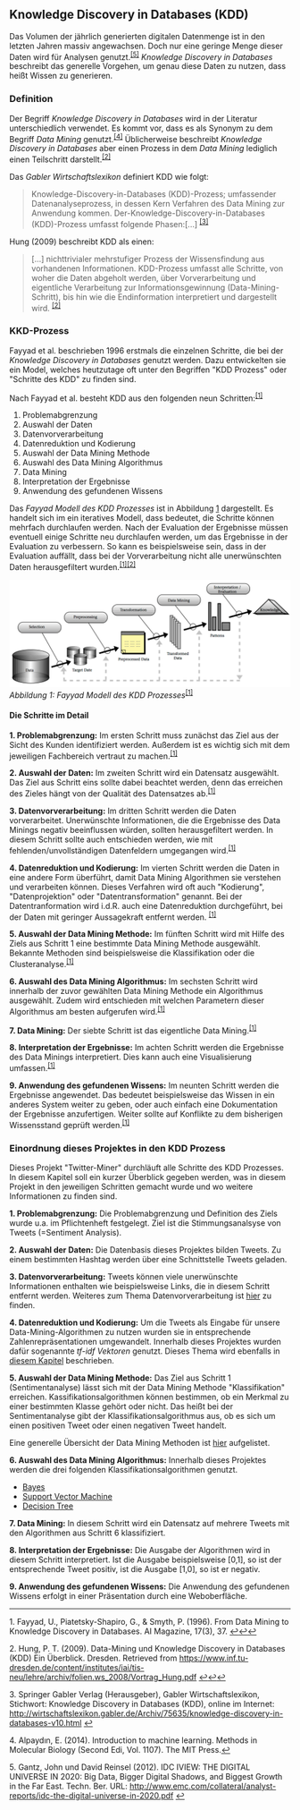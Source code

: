 ## Knowledge Discovery in Databases (KDD)
Das Volumen der jährlich generierten digitalen Datenmenge ist in den letzten Jahren massiv angewachsen. Doch nur eine geringe Menge dieser Daten wird für Analysen genutzt.<sup id="fn5_1">[[5]](#fn5)</sup>
*Knowledge Discovery in Databases* beschreibt das generelle Vorgehen, um genau diese Daten zu nutzen, dass heißt Wissen zu generieren.

### Definition
Der Begriff *Knowledge Discovery in Databases* wird in der Literatur unterschiedlich verwendet. Es kommt vor, dass es als Synonym zu dem Begriff *Data Mining* genutzt.<sup id="fn4_1">[[4]](#fn4)</sup> Üblicherweise beschreibt *Knowledge Discovery in Databases* aber einen Prozess in dem *Data Mining* lediglich einen Teilschritt darstellt.<sup id="fn2_1">[[2]](#fn2)</sup>

Das *Gabler Wirtschaftslexikon* definiert KDD wie folgt:
>Knowledge-Discovery-in-Databases (KDD)-Prozess; umfassender Datenanalyseprozess, in dessen Kern Verfahren des Data Mining zur Anwendung kommen. Der-Knowledge-Discovery-in-Databases (KDD)-Prozess umfasst folgende Phasen:[...] <sup id="fn3_1">[[3]](#fn3)</sup>

Hung (2009) beschreibt KDD als einen:
> [...] nichttrivialer mehrstufiger Prozess der Wissensfindung aus vorhandenen Informationen. KDD-Prozess umfasst alle Schritte, von woher die Daten abgeholt werden, über Vorverarbeitung und eigentliche Verarbeitung zur Informationsgewinnung (Data-Mining-Schritt), bis hin wie die Endinformation interpretiert und dargestellt wird. <sup id="fn2_2">[[2]](#fn2)</sup>



### KKD-Prozess
Fayyad et al. beschrieben 1996 erstmals die einzelnen Schritte, die bei der *Knowledge Discovery in Databases* genutzt werden. Dazu entwickelten sie ein Model, welches heutzutage oft unter den Begriffen "KDD Prozess" oder "Schritte des KDD" zu finden sind.

Nach Fayyad et al. besteht KDD aus den folgenden neun Schritten:<sup id="fn1_1">[[1]](#fn1)

1. Problemabgrenzung
2. Auswahl der Daten
3. Datenvorverarbeitung
4. Datenreduktion und Kodierung
5. Auswahl der Data Mining Methode
6. Auswahl des Data Mining Algorithmus
7. Data Mining
8. Interpretation der Ergebnisse
9. Anwendung des gefundenen Wissens

Das *Fayyad Modell des KDD Prozesses* ist in Abbildung [1](#fig:kddprocess) dargestellt. Es handelt sich im ein iteratives Modell, dass bedeutet, die Schritte können mehrfach durchlaufen werden. Nach der Evaluation der Ergebnisse müssen eventuell einige Schritte neu durchlaufen werden, um das Ergebnisse in der Evaluation zu verbessern. So kann es beispielsweise sein, dass in der Evaluation auffällt, dass bei der Vorverarbeitung nicht alle unerwünschten Daten herausgefiltert wurden.<sup id="fn1_2">[[1]](#fn1)</sup><sup id="fn2_3">[[2]](#fn2)</sup>

![KDDModell](/assets/KDD-Modell.png)
*<a name="fig:kddprocess">Abbildung 1: </a>Fayyad Modell des KDD Prozesses*<sup id="fn1_3">[[1]](#fn1)</sup>

#### Die Schritte im Detail
__1. Problemabgrenzung:__
Im ersten Schritt muss zunächst das Ziel aus der Sicht des Kunden identifiziert werden. Außerdem ist es wichtig sich mit dem jeweiligen Fachbereich vertraut zu machen.<sup id="fn1_a">[[1]](#fn1)</sup>

__2. Auswahl der Daten:__
Im zweiten Schritt wird ein Datensatz ausgewählt. Das Ziel aus Schritt eins sollte dabei beachtet werden, denn das erreichen des Zieles hängt von der Qualität des Datensatzes ab.<sup id="fn1_b">[[1]](#fn1)</sup>

__3. Datenvorverarbeitung:__
Im dritten Schritt werden die Daten vorverarbeitet. Unerwünschte Informationen, die die Ergebnisse des Data Minings negativ beeinflussen würden, sollten herausgefiltert werden. In diesem Schritt sollte auch entschieden werden, wie mit fehlenden/unvollständigen Datenfeldern umgegangen wird.<sup id="fn1_c">[[1]](#fn1)</sup>

__4. Datenreduktion und Kodierung:__
Im vierten Schritt werden die Daten in eine andere Form überführt, damit Data Mining Algorithmen sie verstehen und verarbeiten können. Dieses Verfahren wird oft auch "Kodierung", "Datenprojektion" oder "Datentransformation" genannt. Bei der Datentranformation wird i.d.R. auch eine Datenreduktion durchgeführt, bei der Daten mit geringer Aussagekraft entfernt werden. <sup id="fn1_d">[[1]](#fn1)</sup>

__5. Auswahl der Data Mining Methode:__
Im fünften Schritt wird mit Hilfe des Ziels aus Schritt 1 eine bestimmte Data Mining Methode ausgewählt.
Bekannte Methoden sind beispielsweise die Klassifikation oder die Clusteranalyse.<sup id="fn1_e">[[1]](#fn1)</sup>

__6. Auswahl des Data Mining Algorithmus:__
Im sechsten Schritt wird innerhalb der zuvor gewählten Data Mining Methode ein Algorithmus ausgewählt. Zudem wird entschieden mit welchen Parametern dieser Algorithmus am besten aufgerufen wird.<sup id="fn1_f">[[1]](#fn1)</sup>

__7. Data Mining:__
Der siebte Schritt ist das eigentliche Data Mining.<sup id="fn1_g">[[1]](#fn1)</sup>

__8. Interpretation der Ergebnisse:__
Im achten Schritt werden die Ergebnisse des Data Minings interpretiert. Dies kann auch eine Visualisierung umfassen.<sup id="fn1_h">[[1]](#fn1)</sup>

__9. Anwendung des gefundenen Wissens:__
Im neunten Schritt werden die Ergebnisse angewendet. Das bedeutet beispielsweise das Wissen in ein anderes System weiter zu geben, oder auch einfach eine Dokumentation der Ergebnisse anzufertigen.
Weiter sollte auf Konflikte zu dem bisherigen Wissensstand geprüft werden.<sup id="fni_3">[[1]](#fn1)</sup>

### Einordnung dieses Projektes in den KDD Prozess
Dieses Projekt "Twitter-Miner" durchläuft alle Schritte des KDD Prozesses. In diesem Kapitel soll ein kurzer Überblick gegeben werden, was in diesem Projekt in den jeweiligen Schritten gemacht wurde und wo weitere Informationen zu finden sind.

__1. Problemabgrenzung:__ 
Die Problemabgrenzung und Definition des Ziels wurde u.a. im Pflichtenheft festgelegt. Ziel ist die Stimmungsanalsyse von Tweets (=Sentiment Analysis).

__2. Auswahl der Daten:__
Die Datenbasis dieses Projektes bilden Tweets. Zu einem bestimmten Hashtag werden über eine Schnittstelle Tweets geladen.

__3. Datenvorverarbeitung:__
Tweets können viele unerwünschte Informationen enthalten wie beispielsweise Links, die in diesem Schritt entfernt werden. Weiteres zum Thema Datenvorverarbeitung ist [hier](datenvorverarbeitung.md) zu finden.

__4. Datenreduktion und Kodierung:__
Um die Tweets als Eingabe für unsere Data-Mining-Algorithmen zu nutzen wurden sie in entsprechende Zahlenrepräsentationen umgewandelt. Innerhalb dieses Projektes wurden dafür sogenannte *tf-idf Vektoren* genutzt. Dieses Thema wird ebenfalls in [diesem Kapitel](datenvorverarbeitung.md) beschrieben.

__5. Auswahl der Data Mining Methode:__
Das Ziel aus Schritt 1 (Sentimentanalyse) lässt sich mit der Data Mining Methode "Klassifikation" erreichen. Kassifikationsalgorithmen können bestimmen, ob ein Merkmal zu einer bestimmten Klasse gehört oder nicht. Das heißt bei der Sentimentanalyse gibt der Klassifikationsalgorithmus aus, ob es sich um einen positiven Tweet oder einen negativen Tweet handelt.

Eine generelle Übersicht der Data Mining Methoden ist [hier](datamining_algorithmen.md) aufgelistet.

__6. Auswahl des Data Mining Algorithmus:__
Innerhalb dieses Projektes werden die drei folgenden Klassifikationsalgorithmen genutzt.
* [Bayes](../bayes.md)
* [Support Vector Machine](../support-vector-machine.md)
* [Decision Tree](../decision-tree.md)

__7. Data Mining:__
In diesem Schritt wird ein Datensatz auf mehrere Tweets mit den Algorithmen aus Schritt 6 klassifiziert.

__8. Interpretation der Ergebnisse:__
Die Ausgabe der Algorithmen wird in diesem Schritt interpretiert. Ist die Ausgabe beispielsweise [0,1], so ist der entsprechende Tweet positiv, ist die Ausgabe [1,0], so ist er negativ.

__9. Anwendung des gefundenen Wissens:__
Die Anwendung des gefundenen Wissens erfolgt in einer Präsentation durch eine Weboberfläche.

___

<b id="fn1"></b>1. Fayyad, U., Piatetsky-Shapiro, G., & Smyth, P. (1996). From Data Mining to Knowledge Discovery in Databases. AI Magazine, 17(3), 37. [↩](#fn1_1)[↩](#fn1_2)[↩](#fn1_3)

<b id="fn2"></b>2. Hung, P. T. (2009). Data-Mining und Knowledge Discovery in Databases (KDD) Ein Überblick. Dresden. Retrieved from https://www.inf.tu-dresden.de/content/institutes/iai/tis-neu/lehre/archiv/folien.ws_2008/Vortrag_Hung.pdf [↩](#fn2_1)[↩](#fn2_2)[↩](#fn2_3)

<b id="fn3"></b>3. Springer Gabler Verlag (Herausgeber), Gabler Wirtschaftslexikon, Stichwort: Knowledge Discovery in Databases (KDD), online im Internet: 
http://wirtschaftslexikon.gabler.de/Archiv/75635/knowledge-discovery-in-databases-v10.html [↩](#fn3_1)

<b id="fn4"></b>4. Alpaydın, E. (2014). Introduction to machine learning. Methods in Molecular Biology (Second Edi, Vol. 1107). The MIT Press.[↩](#fn4_1)

<b id="fn5"></b>5. Gantz, John und David Reinsel (2012). IDC IVIEW: THE DIGITAL UNIVERSE IN 2020: Big Data, Bigger Digital Shadows, and Biggest Growth in the Far East. Techn. Ber. URL: http://www.emc.com/collateral/analyst-reports/idc-the-digital-universe-in-2020.pdf [↩](#fn5_1)
